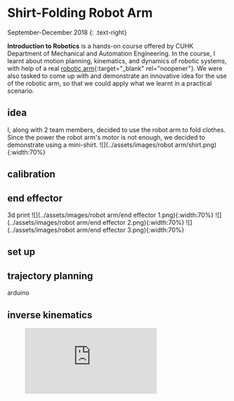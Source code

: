 # Shirt-Folding Robot Arm
September-December 2018 
{: .text-right}

**Introduction to Robotics** is a hands-on course offered by CUHK Department of Mechanical and Automation Engineering. In the course, I learnt about motion planning, kinematics, and dynamics of robotic systems, with help of a real [robotic arm](http://www.cuhk.edu.hk/english/features/darwin-lau.html){:target="_blank" rel="noopener"}. We were also tasked to come up with and demonstrate an innovative idea for the use of the robotic arm, so that we could apply what we learnt in a practical scenario. 

## idea
I, along with 2 team members, decided to use the robot arm to fold clothes. Since the power the robot arm's motor is not enough, we decided to demonstrate using a mini-shirt.
![](../assets/images/robot arm/shirt.png){:width:70%}

## calibration

## end effector
3d print
![](../assets/images/robot arm/end effector 1.png){:width:70%}
![](../assets/images/robot arm/end effector 2.png){:width:70%}
![](../assets/images/robot arm/end effector 3.png){:width:70%}

## set up

## trajectory planning
arduino

## inverse kinematics

<figure class="video_container">
  <iframe src="https://www.youtube.com/embed/pkln_JUA41Y" frameborder="0" allowfullscreen="true"> </iframe>
</figure>
